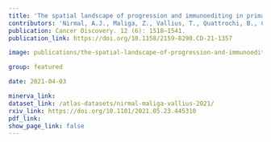 ```yaml
---
title: 'The spatial landscape of progression and immunoediting in primary melanoma at single cell resolution.'
contributors: 'Nirmal, A.J., Maliga, Z., Vallius, T., Quattrochi, B., Chen, A.C., Jacobson, C.A., Pelletier, R.J., ... Lian, C.G., Murphy, G.F., Santagata, S., Sorger, P.K. (2022)'
publication: Cancer Discovery. 12 (6): 1518–1541.
publication_link: https://doi.org/10.1158/2159-8290.CD-21-1357

image: publications/the-spatial-landscape-of-progression-and-immunoediting-in-primary-melanoma-at-single-cell-resolution_v2.png

group: featured

date: 2021-04-03

minerva_link:
dataset_link: /atlas-datasets/nirmal-maliga-vallius-2021/
rxiv_link: https://doi.org/10.1101/2021.05.23.445310
pdf_link:
show_page_link: false
---
```

